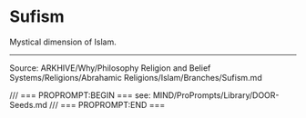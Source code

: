 # Sufism

Mystical dimension of Islam.

---
Source: ARKHIVE/Why/Philosophy Religion and Belief Systems/Religions/Abrahamic Religions/Islam/Branches/Sufism.md

/// === PROPROMPT:BEGIN ===
see: MIND/ProPrompts/Library/DOOR-Seeds.md
/// === PROPROMPT:END ===
